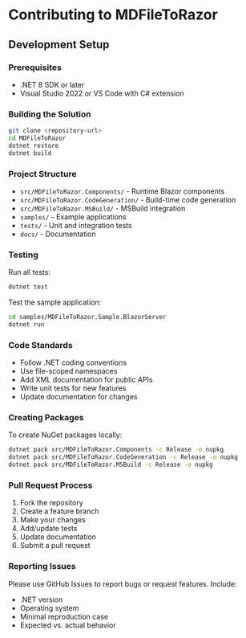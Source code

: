 # Contributing to MDFileToRazor

## Development Setup

### Prerequisites

- .NET 8 SDK or later
- Visual Studio 2022 or VS Code with C# extension

### Building the Solution

```bash
git clone <repository-url>
cd MDFileToRazor
dotnet restore
dotnet build
```

### Project Structure

- `src/MDFileToRazor.Components/` - Runtime Blazor components
- `src/MDFileToRazor.CodeGeneration/` - Build-time code generation
- `src/MDFileToRazor.MSBuild/` - MSBuild integration
- `samples/` - Example applications
- `tests/` - Unit and integration tests
- `docs/` - Documentation

### Testing

Run all tests:

```bash
dotnet test
```

Test the sample application:

```bash
cd samples/MDFileToRazor.Sample.BlazorServer
dotnet run
```

### Code Standards

- Follow .NET coding conventions
- Use file-scoped namespaces
- Add XML documentation for public APIs
- Write unit tests for new features
- Update documentation for changes

### Creating Packages

To create NuGet packages locally:

```bash
dotnet pack src/MDFileToRazor.Components -c Release -o nupkg
dotnet pack src/MDFileToRazor.CodeGeneration -c Release -o nupkg
dotnet pack src/MDFileToRazor.MSBuild -c Release -o nupkg
```

### Pull Request Process

1. Fork the repository
2. Create a feature branch
3. Make your changes
4. Add/update tests
5. Update documentation
6. Submit a pull request

### Reporting Issues

Please use GitHub Issues to report bugs or request features. Include:

- .NET version
- Operating system
- Minimal reproduction case
- Expected vs. actual behavior
